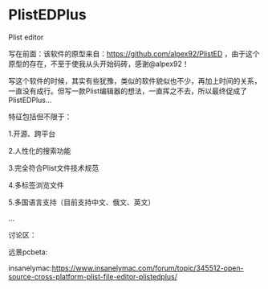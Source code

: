 # PlistEDPlus
Plist editor

写在前面：该软件的原型来自：https://github.com/alpex92/PlistED  ，由于这个原型的存在，不至于使我从头开始码砖，感谢@alpex92！

写这个软件的时候，其实有些犹豫，类似的软件貌似也不少，再加上时间的关系，一直没有成行。但写一款Plist编辑器的想法，一直挥之不去，所以最终促成了PlistEDPlus...

特征包括但不限于：

1.开源、跨平台

2.人性化的搜索功能

3.完全符合Plist文件技术规范

4.多标签浏览文件

5.多国语言支持（目前支持中文、俄文、英文）

...


讨论区：

远景pcbeta:

insanelymac:https://www.insanelymac.com/forum/topic/345512-open-source-cross-platform-plist-file-editor-plistedplus/

